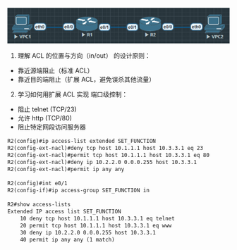 
![](../../image/Security/230901.png)

1. 理解 ACL 的位置与方向（in/out） 的设计原则：
- 靠近源端阻止（标准 ACL）
- 靠近目的端阻止（扩展 ACL，避免误杀其他流量）

2. 学习如何用扩展 ACL 实现 端口级控制：
- 阻止 telnet (TCP/23)
- 允许 http (TCP/80)
- 阻止特定网段访问服务器

```
R2(config)#ip access-list extended SET_FUNCTION
R2(config-ext-nacl)#deny tcp host 10.1.1.1 host 10.3.3.1 eq 23
R2(config-ext-nacl)#permit tcp host 10.1.1.1 host 10.3.3.1 eq 80
R2(config-ext-nacl)#deny ip 10.2.2.0 0.0.0.255 host 10.3.3.1
R2(config-ext-nacl)#permit ip any any

R2(config)#int e0/1
R2(config-if)#ip access-group SET_FUNCTION in

R2#show access-lists
Extended IP access list SET_FUNCTION
    10 deny tcp host 10.1.1.1 host 10.3.3.1 eq telnet
    20 permit tcp host 10.1.1.1 host 10.3.3.1 eq www
    30 deny ip 10.2.2.0 0.0.0.255 host 10.3.3.1
    40 permit ip any any (1 match)
```
